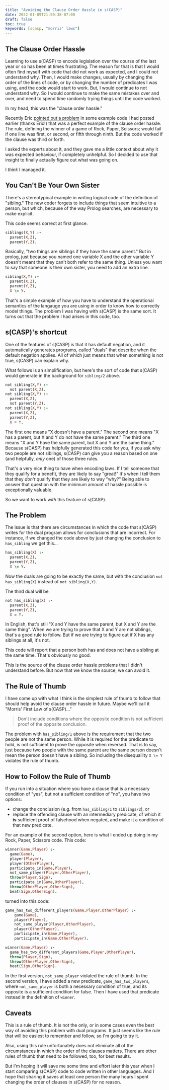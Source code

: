 ```yaml
---
title: "Avoiding the Clause Order Hassle in s(CASP)"
date: 2022-01-09T21:50:38-07:00
draft: false
toc: true
keywords: [scasp, "morris' laws"]
---
```


## The Clause Order Hassle

Learning to use s(CASP) to encode legislation over the course of the last year
or so has been at times frustrating. The reason for that is that I would often
find myself with code that did not work as expected, and I could not understand
why. Then, I would make changes, usually by changing the order of the lines
of code, or by changing the number of predicates I was using, and the code would start to work. But, I would
continue to not understand why. So I would continue to make the same mistakes over and
over, and need to spend time randomly trying things until the code worked.

In my head, this was the "clause order hassle." 

Recently Eric [pointed out a problem](https://medium.com/@eric64978338/hi-i-am-also-a-fans-of-logic-programming-7bcbba452d03) in some example code I had posted earlier
(thanks Eric!) that was a perfect example of the clause order hassle. The rule, defining the winner of a game of Rock, Paper, Scissors; would fail if
one line was first, or second, or fifth through ninth. But the code worked
if the clause was third or forth.

I asked the experts about it, and they gave me a little context
about why it was expected behaviour, if completely unhelpful. So I 
decided to use that insight to finally actually figure out what was going on.

I _think_ I managed it.

## You Can't Be Your Own Sister

There's a stereotypical example in writing logical code of the definition
of "sibling." The new coder forgets to include things that seem intuitive
to a person, but which, because of the way Prolog searches, are necessary
to make explicit.

This code seems correct at first glance.
```prolog
siblings(X,Y) :-
  parent(X,Z),
  parent(Y,Z).
```
Basically, "two things are siblings if they have the same parent." But in prolog, just because you named one variable X and the other variable Y doesn't
meant that they can't both refer to the same thing. Unless you want to say
that someone is their own sister, you need to add an extra line.
```prolog
sibling(X,Y) :-
  parent(X,Z),
  parent(Y,Z),
  X \= Y.
```

That's a simple example of how you have to understand the operational
semantics of the langauge you are using in order to know how to correctly
model things. The problem I was having with s(CASP) is the same sort. It
turns out that the problem I had arises in this code, too.

## s(CASP)'s shortcut

One of the features of s(CASP) is that it has default negation, and it automatically generates programs, called "duals" that describe when the default negation applies. All of which just means that when something is
not true, s(CASP) can explain why.

What follows is an simplification, but here's the sort of code that s(CASP) would
generate in the background for `sibling/2` above.
```prolog
not sibling(X,Y) :-
  not parent(X,Z).
not sibling(X,Y) :-
  parent(X,Z),
  not parent(Y,Z).
not sibling(X,Y) :-
  parent(X,Z),
  parent(Y,Z),
  X = Y.
```
The first one means "X doesn't have a parent." The second one means "X has a parent, but X and Y
do not have the same parent." The third one means "X and Y have the same parent, but X and Y are the same thing." Because s(CASP) has helpfully
generated this code for you, if you ask why two people are not
siblings, s(CASP) can give you a reason based on one (and helpfully, _only_ one) of those three rules.

That's a very nice thing to have when encoding laws.
If I tell someone that they qualify for
a benefit, they are likely to say "great!" It's when I tell them that they
_don't_ qualify that they are likely to way "why?" Being able to answer that
question with the minimum amount of hassle possible is exceptionally valuable.

So we want to work _with_ this feature of s(CASP).

## The Problem

The issue is that there are circumstances in which the code that s(CASP) 
writes for the dual
program allows for conclusions that are incorrect. For instance, if
we changed the code above by just changing the conclusion to `has_sibling`
we get this...
```prolog
has_sibling(X) :-
  parent(X,Z),
  parent(Y,Z),
  X \= Y.
```
Now the duals are going to be exactly the same,
but with the conclusion `not has_sibling(X)` instead of
`not sibling(X,Y)`.

The third dual will be
```prolog
not has_sibling(X) :-
  parent(X,Z),
  parent(Y,Z),
  X = Y.
```

In English, that's still "X and Y have the same parent, but X and Y are the same 
thing". When we are trying to prove that X and Y are not siblings, that's a good rule to follow. But if we are trying to figure out if X has any siblings at all, it's not.

This code will report that a person both has and does not have a
sibling at the same time. That's obviously no good.

This is the source of the clause order hassle problems that I didn't
understand before. But now that we know the source, we can avoid it.

## The Rule of Thumb

I have come up with what I think is the simplest
rule of thumb to follow that should help avoid the clause order hassle
in future. Maybe we'll call it "Morris' First Law of s(CASP)..."

> Don't include conditions where the opposite condition is not sufficient
> proof of the opposite conclusion.

The problem with `has_sibling/1` above is the requirement that the
two people are not the same person. While it is required for the predicate to
hold, is not sufficient to prove the opposite when reversed.
That is to say, just because two people with the same parent are the same 
person doesn't mean the person doesn't
have a sibling. So including the disequaility `X \= Y` violates the rule of
thumb.

## How to Follow the Rule of Thumb

If you run into a situation where you have a clause that is a necessary
condition of "yes", but not a sufficient condition of "no", you have two options:
* change the conclusion (e.g. from `has_sibling/1` to `siblings/2`), or
* replace the offending clause with an intermediary predicate, of which it
  **is** sufficient proof of falsehood when negated, and make it
  a condition of that new predicate.

For an example of the second option, here is what I ended up doing in my Rock, Paper, Scissors code.
This code:
```prolog
winner(Game,Player) :-
  game(Game),
  player(Player),
  player(OtherPlayer),
  participate_in(Game,Player),
  not_same_player(Player,OtherPlayer),
  throw(Player,Sign), 
  participate_in(Game,OtherPlayer),
  throw(OtherPlayer,OtherSign),
  beat(Sign,OtherSign).
```
turned into this code:
```prolog
game_has_two_different_players(Game,Player,OtherPlayer) :-
    game(Game),
    player(Player),
    not_same_player(Player,OtherPlayer),
    player(OtherPlayer),
    participate_in(Game,Player),
    participate_in(Game,OtherPlayer).

winner(Game,Player) :-
  game_has_two_different_players(Game,Player,OtherPlayer),
  throw(Player,Sign),
  throw(OtherPlayer,OtherSign),
  beat(Sign,OtherSign).
```

In the first version, `not_same_player` violated the rule of thumb. In the
second version, I have added a new predicate, `game_has_two_players`, where
`not_same_player` is both a necessary condition of true, and its opposite is
a sufficient condition for false. Then I have used that predicate instead in
the definition of `winner`.

## Caveats

This is a rule of thumb. It is not the only, or in some cases even the best
way of avoiding this problem with dual programs. It just seems like the rule
that will be easiest to remember and follow, so I'm going to try it.

Also, using this rule unfortunately does not eliminate all of the circumstances
in which the order of the clauses matters. There are other rules of thumb
that need to be followed, too, for best results.

But I'm hoping it will save me some time and effort later this year when I start
comparing s(CASP) code to code written in other languages. And I hope that sharing it saves at least one person the many hours I spent changing the order of clauses in s(CASP) for no reason.